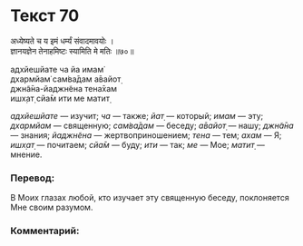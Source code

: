 # Текст 70

अध्येष्यते च य इमं धर्म्यं संवादमावयोः ।  
ज्ञानयज्ञेन तेनाहमिष्टः स्यामिति मे मतिः ॥७०॥

адхйешйате ча йа имам̇  
дхармйам̇ сам̇ва̄дам а̄вайот̣  
джн̃а̄на-йаджн̃ена тена̄хам  
ишх̣ат̣ сйа̄м ити ме матит̣

_адхйешйате_ — изучит; _ча_ — также; _йат̣_ — который; _имам_ — эту; _дхармйам_ — священную; _сам̇ва̄дам_ — беседу; _а̄вайот̣_ — нашу; _джн̃а̄на_ — знания; _йаджн̃ена_ — жертвоприношением; _тена_ — тем; _ахам_ — Я; _ишх̣ат̣_ — почитаем; _сйа̄м_ — буду; _ити_ — так; _ме_ — Мое; _матит̣_ — мнение.

### Перевод:

В Моих глазах любой, кто изучает эту священную беседу, поклоняется Мне своим разумом.

### Комментарий:

